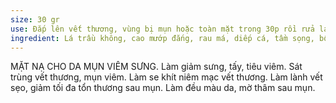 ```yaml
---
size: 30 gr
use: Đắp lên vết thương, vùng bị mụn hoặc toàn mặt trong 30p rồi rửa lại bằng nước sạch. Đặc biệt có thể chấm lên nốt mụn viêm sưng và để qua đêm để có hiệu quả tiêu viêm mạnh mẽ.
ingredient: Lá trầu không, cao mướp đắng, rau má, diếp cá, tầm sọng, bột vỏ liễu, burdock root, một số vị thuốc bắc khác...
---
```

MẶT NẠ CHO DA MỤN VIÊM SƯNG. Làm giảm sưng, tấy, tiêu viêm. Sát trùng vết thương, mụn viêm. Làm se khít niêm mạc vết thương. Làm lành vết sẹo, giảm tối đa tổn thương sau mụn. Làm đều màu da, mờ thâm sau mụn.



